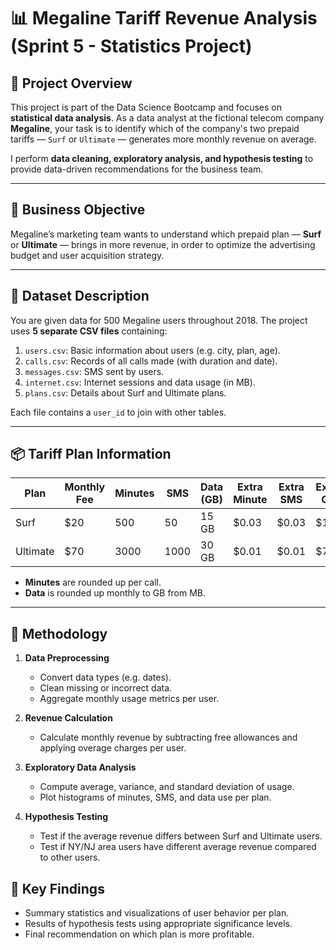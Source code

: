﻿# 📊 Megaline Tariff Revenue Analysis (Sprint 5 - Statistics Project)

## 🧠 Project Overview

This project is part of the Data Science Bootcamp and focuses on **statistical data analysis**. As a data analyst at the fictional telecom company **Megaline**, your task is to identify which of the company's two prepaid tariffs — `Surf` or `Ultimate` — generates more monthly revenue on average.

I perform **data cleaning, exploratory analysis, and hypothesis testing** to provide data-driven recommendations for the business team.

---

## 🎯 Business Objective

Megaline’s marketing team wants to understand which prepaid plan — **Surf** or **Ultimate** — brings in more revenue, in order to optimize the advertising budget and user acquisition strategy.

---

## 📂 Dataset Description

You are given data for 500 Megaline users throughout 2018. The project uses **5 separate CSV files** containing:

1. `users.csv`: Basic information about users (e.g. city, plan, age).
2. `calls.csv`: Records of all calls made (with duration and date).
3. `messages.csv`: SMS sent by users.
4. `internet.csv`: Internet sessions and data usage (in MB).
5. `plans.csv`: Details about Surf and Ultimate plans.

Each file contains a `user_id` to join with other tables.

---

## 📦 Tariff Plan Information

| Plan     | Monthly Fee | Minutes | SMS | Data (GB) | Extra Minute | Extra SMS | Extra GB |
|----------|-------------|---------|-----|-----------|--------------|-----------|----------|
| Surf     | $20         | 500     | 50  | 15 GB     | $0.03        | $0.03     | $10      |
| Ultimate | $70         | 3000    | 1000| 30 GB     | $0.01        | $0.01     | $7       |

- **Minutes** are rounded up per call.
- **Data** is rounded up monthly to GB from MB.

---

## 🧪 Methodology

1. **Data Preprocessing**
   - Convert data types (e.g. dates).
   - Clean missing or incorrect data.
   - Aggregate monthly usage metrics per user.

2. **Revenue Calculation**
   - Calculate monthly revenue by subtracting free allowances and applying overage charges per user.

3. **Exploratory Data Analysis**
   - Compute average, variance, and standard deviation of usage.
   - Plot histograms of minutes, SMS, and data use per plan.

4. **Hypothesis Testing**
   - Test if the average revenue differs between Surf and Ultimate users.
   - Test if NY/NJ area users have different average revenue compared to other users.



## 🧾 Key Findings

- Summary statistics and visualizations of user behavior per plan.
- Results of hypothesis tests using appropriate significance levels.
- Final recommendation on which plan is more profitable.

